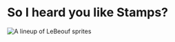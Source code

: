 # So I heard you like Stamps?

![A lineup of LeBeouf sprites](../assets/SpriteLineupSingleLine.png)
